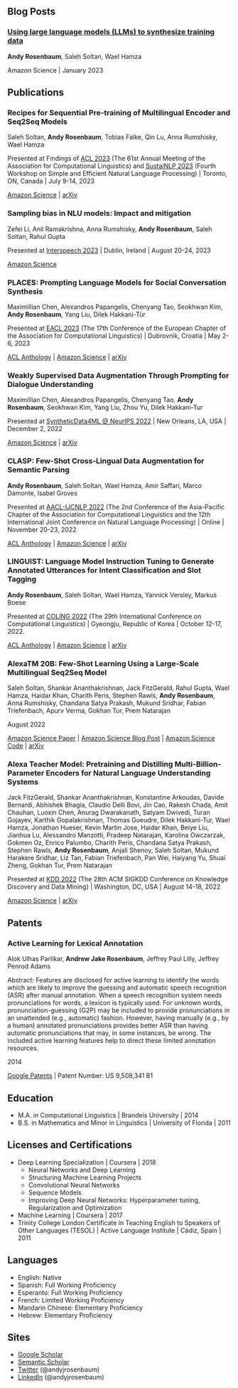 ## Blog Posts

### [Using large language models (LLMs) to synthesize training data](https://www.amazon.science/blog/using-large-language-models-llms-to-synthesize-training-data)

**Andy Rosenbaum**, Saleh Soltan, Wael Hamza

Amazon Science \| January 2023

## Publications

### Recipes for Sequential Pre-training of Multilingual Encoder and Seq2Seq Models

Saleh Soltan, **Andy Rosenbaum**, Tobias Falke, Qin Lu, Anna Rumshisky, Wael Hamza

Presented at Findings of [ACL 2023](https://2023.aclweb.org) (The 61st Annual Meeting of the Association for Computational Linguistics) and [SustaiNLP 2023](https://sites.google.com/view/sustainlp2023) (Fourth Workshop on Simple and Efficient Natural Language Processing) \| Toronto, ON, Canada \| July 9-14, 2023

[Amazon Science](https://www.amazon.science/publications/recipes-for-sequential-pre-training-of-multilingual-encoder-and-seq2seq-models) \| [arXiv](https://arxiv.org/abs/2306.08756)

### Sampling bias in NLU models: Impact and mitigation

Zefei Li, Anil Ramakrishna, Anna Rumshisky, **Andy Rosenbaum**, Saleh Soltan, Rahul Gupta

Presented at [Interspeech 2023](https://interspeech2023.org) \| Dublin, Ireland \| August 20-24, 2023

[Amazon Science](https://www.amazon.science/publications/sampling-bias-in-nlu-models-impact-and-mitigation)

### PLACES: Prompting Language Models for Social Conversation Synthesis

Maximillian Chen, Alexandros Papangelis, Chenyang Tao, Seokhwan Kim, **Andy Rosenbaum**, Yang Liu, Dilek Hakkani-Tür

Presented at [EACL 2023](https://2023.eacl.org/) (The 17th Conference of the European Chapter
of the Association for Computational Linguistics) \| Dubrovnik, Croatia \| May 2-6, 2023

[ACL Anthology](https://aclanthology.org/2023.findings-eacl.63/) \| [Amazon Science](https://www.amazon.science/publications/places-prompting-language-models-for-social-conversation-synthesis) \| [arXiv](https://arxiv.org/abs/2302.03269)

### Weakly Supervised Data Augmentation Through Prompting for Dialogue Understanding

Maximillian Chen, Alexandros Papangelis, Chenyang Tao, **Andy Rosenbaum**, Seokhwan Kim, Yang Liu, Zhou Yu, Dilek Hakkani-Tur

Presented at [SyntheticData4ML @ NeurIPS 2022](https://www.syntheticdata4ml.vanderschaar-lab.com/) \| New Orleans, LA, USA \| December 2, 2022

[Amazon Science](https://www.amazon.science/publications/weakly-supervised-data-augmentation-through-prompting-for-dialogue-understanding) \| [arXiv](https://arxiv.org/abs/2210.14169)

### CLASP: Few-Shot Cross-Lingual Data Augmentation for Semantic Parsing

**Andy Rosenbaum**, Saleh Soltan, Wael Hamza, Amir Saffari, Marco Damonte, Isabel Groves

Presented at [AACL-IJCNLP 2022](https://www.aacl2022.org/) (The 2nd Conference of the Asia-Pacific Chapter of the Association for Computational Linguistics and the 12th International Joint Conference on Natural Language Processing) \| Online \| November 20-23, 2022

[ACL Anthology](https://aclanthology.org/2022.aacl-short.56/) \| [Amazon Science](https://www.amazon.science/publications/clasp-few-shot-cross-lingual-data-augmentation-for-semantic-parsing) \| [arXiv](https://arxiv.org/abs/2210.07074)

### LINGUIST: Language Model Instruction Tuning to Generate Annotated Utterances for Intent Classification and Slot Tagging

**Andy Rosenbaum**, Saleh Soltan, Wael Hamza, Yannick Versley, Markus Boese

Presented at [COLING 2022](https://coling2022.org) (The 29th International Conference on Computational Linguistics) \| Gyeongju, Republic of Korea \| October 12-17, 2022.

[ACL Anthology](https://aclanthology.org/2022.coling-1.18/) \| [Amazon Science](https://www.amazon.science/publications/linguist-language-model-instruction-tuning-to-generate-annotated-utterances-for-intent-classification-and-slot-tagging) \| [arXiv](https://arxiv.org/abs/2209.09900)

### AlexaTM 20B: Few-Shot Learning Using a Large-Scale Multilingual Seq2Seq Model

Saleh Soltan, Shankar Ananthakrishnan, Jack FitzGerald, Rahul Gupta, Wael Hamza, Haidar Khan, Charith Peris, Stephen Rawls, **Andy Rosenbaum**, Anna Rumshisky, Chandana Satya Prakash, Mukund Sridhar, Fabian Triefenbach, Apurv Verma, Gokhan Tur, Prem Natarajan

August 2022

[Amazon Science Paper](https://www.amazon.science/publications/alexatm-20b-few-shot-learning-using-a-large-scale-multilingual-seq2seq-model) \| [Amazon Science Blog Post](https://www.amazon.science/blog/20b-parameter-alexa-model-sets-new-marks-in-few-shot-learning) \| [Amazon Science Code](https://www.amazon.science/code-and-datasets/alexa-teacher-model-alexatm-20b) \| [arXiv](https://arxiv.org/abs/2208.01448)

### Alexa Teacher Model: Pretraining and Distilling Multi-Billion-Parameter Encoders for Natural Language Understanding Systems

Jack FitzGerald, Shankar Ananthakrishnan, Konstantine Arkoudas, Davide Bernardi, Abhishek Bhagia, Claudio Delli Bovi, Jin Cao, Rakesh Chada, Amit Chauhan, Luoxin Chen, Anurag Dwarakanath, Satyam Dwivedi, Turan Gojayev, Karthik Gopalakrishnan, Thomas Gueudre, Dilek Hakkani-Tur, Wael Hamza, Jonathan Hueser, Kevin Martin Jose, Haidar Khan, Beiye Liu, Jianhua Lu, Alessandro Manzotti, Pradeep Natarajan, Karolina Owczarzak, Gokmen Oz, Enrico Palumbo, Charith Peris, Chandana Satya Prakash, Stephen Rawls, **Andy Rosenbaum**, Anjali Shenoy, Saleh Soltan, Mukund Harakere Sridhar, Liz Tan, Fabian Triefenbach, Pan Wei, Haiyang Yu, Shuai Zheng, Gokhan Tur, Prem Natarajan

Presented at [KDD 2022](https://kdd.org/kdd2022/) (The 28th ACM SIGKDD Conference on Knowledge Discovery and Data Mining) \| Washington, DC, USA \| August 14-18, 2022

[Amazon Science](https://www.amazon.science/publications/alexa-teacher-model-pretraining-and-distilling-multi-billion-parameter-encoders-for-natural-language-understanding-systems) \| [arXiv](https://arxiv.org/abs/2206.07808)

## Patents

### Active Learning for Lexical Annotation

Alok Ulhas Parlikar, **Andrew Jake Rosenbaum**, Jeffrey Paul Lilly, Jeffrey Penrod Adams 

Abstract: Features are disclosed for active learning to identify the words which are likely to improve the guessing and automatic speech recognition (ASR) after manual annotation. When a speech recognition system needs pronunciations for words, a lexicon is typically used. For unknown words, pronunciation-guessing (G2P) may be included to provide pronunciations in an unattended (e.g., automatic) fashion. However, having manually (e.g., by a human) annotated pronunciations provides better ASR than having automatic pronunciations that may, in some instances, be wrong. The included active learning features help to direct these limited annotation resources.

2014

[Google Patents](https://patents.google.com/patent/US9508341B1/en) \| Patent Number: US 9,508,341 B1

## Education

* M.A. in Computational Linguistics \| Brandeis University \| 2014
* B.S. in Mathematics and Minor in Linguistics \| University of Florida \| 2011

## Licenses and Certifications

* Deep Learning Specialization \| Coursera \| 2018
	* Neural Networks and Deep Learning
	* Structuring Machine Learning Projects
	* Convolutional Neural Networks
	* Sequence Models
	* Improving Deep Neural Networks: Hyperparameter tuning, Regularization and Optimization
* Machine Learning \| Coursera \| 2017
* Trinity College London Certificate in Teaching English to Speakers of Other Languages (TESOL) \| Active Language Institute \| Cádiz, Spain \| 2011

## Languages

* English: Native
* Spanish: Full Working Proficiency
* Esperanto: Full Working Proficiency
* French: Limited Working Proficiency
* Mandarin Chinese: Elementary Proficiency
* Hebrew: Elementary Proficiency

## Sites

* [Google Scholar](https://scholar.google.com/citations?user=r3HxDqAAAAAJ&hl=en)
* [Semantic Scholar](https://www.semanticscholar.org/author/Andrew-Rosenbaum/146177177)
* [Twitter](https://twitter.com/andyjrosenbaum) (@andyjrosenbaum)
* [LinkedIn](https://www.linkedin.com/in/andyjrosenbaum) (@andyjrosenbaum)
